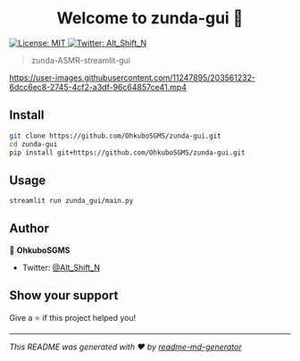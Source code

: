 <h1 align="center">Welcome to zunda-gui 👋</h1>
<p>
  <a href="#" target="_blank">
    <img alt="License: MIT" src="https://img.shields.io/badge/License-MIT-yellow.svg" />
  </a>
  <a href="https://twitter.com/Alt\_Shift\_N" target="_blank">
    <img alt="Twitter: Alt_Shift_N" src="https://img.shields.io/twitter/follow/Alt_Shift_N.svg?style=social" />
  </a>
</p>

> zunda-ASMR-streamlit-gui


https://user-images.githubusercontent.com/11247895/203561232-6dcc6ec8-2745-4cf2-a3df-96c64857ce41.mp4



## Install

```sh
git clone https://github.com/OhkuboSGMS/zunda-gui.git
cd zunda-gui
pip install git+https://github.com/OhkuboSGMS/zunda-gui.git
```

## Usage

```sh
streamlit run zunda_gui/main.py
```

## Author

👤 **OhkuboSGMS**

* Twitter: [@Alt\_Shift\_N](https://twitter.com/Alt\_Shift\_N)

## Show your support

Give a ⭐️ if this project helped you!

***
_This README was generated with ❤️ by [readme-md-generator](https://github.com/kefranabg/readme-md-generator)_

